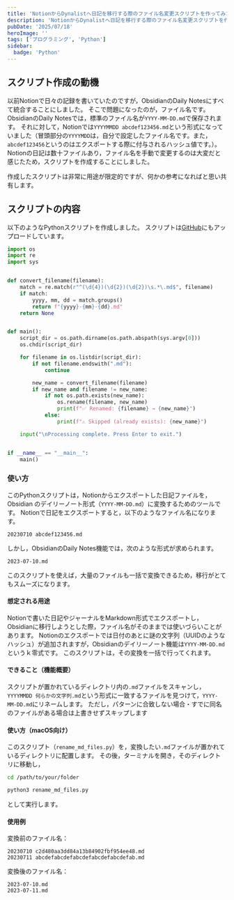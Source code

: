 ```yaml
---
title: 'NotionからDynalistへ日記を移行する際のファイル名変更スクリプトを作ってみた'
description: 'NotionからDynalistへ日記を移行する際のファイル名変更スクリプトを作成する方法について解説します。'
pubDate: '2025/07/18'
heroImage: ''
tags: ['プログラミング', 'Python']
sidebar:
  badge: 'Python'
---
```


## スクリプト作成の動機
以前Notionで日々の記録を書いていたのですが，ObsidianのDaily Notesにすべて統合することにしました。
そこで問題になったのが，ファイル名です。ObsidianのDaily Notesでは，標準のファイル名が``YYYY-MM-DD.md``で保存されます。
それに対して，Notionでは`YYYYMMDD abcdef123456.md`という形式になっていました（冒頭部分の`YYYYMDD`は，自分で設定したファイル名です。また，`abcdef123456`というのはエクスポートする際に付与されるハッシュ値です。）。Notionの日記は数十ファイルあり，ファイル名を手動で変更するのは大変だと感じたため，スクリプトを作成することにしました。

作成したスクリプトは非常に用途が限定的ですが、何かの参考になればと思い共有します。

## スクリプトの内容
以下のようなPythonスクリプトを作成しました。
スクリプトは[GitHub](https://github.com/LogPiyo/rename-dynalist-to-obsidian-dailynote)にもアップロードしています。

```python
import os
import re
import sys


def convert_filename(filename):
    match = re.match(r"^(\d{4})(\d{2})(\d{2})\s.*\.md$", filename)
    if match:
        yyyy, mm, dd = match.groups()
        return f"{yyyy}-{mm}-{dd}.md"
    return None


def main():
    script_dir = os.path.dirname(os.path.abspath(sys.argv[0]))
    os.chdir(script_dir)

    for filename in os.listdir(script_dir):
        if not filename.endswith(".md"):
            continue

        new_name = convert_filename(filename)
        if new_name and filename != new_name:
            if not os.path.exists(new_name):
                os.rename(filename, new_name)
                print(f"✅ Renamed: {filename} → {new_name}")
            else:
                print(f"⚠️ Skipped (already exists): {new_name}")

    input("\nProcessing complete. Press Enter to exit.")


if __name__ == "__main__":
    main()
```

### 使い方
このPythonスクリプトは，Notionからエクスポートした日記ファイルを，Obsidian のデイリーノート形式（`YYYY-MM-DD.md`）に変換するためのツールです。
Notionで日記をエクスポートすると，以下のようなファイル名になります。
```plaintext
20230710 abcdef123456.md
```
しかし，ObsidianのDaily Notes機能では，次のような形式が求められます。
```plaintext
2023-07-10.md
```
このスクリプトを使えば，大量のファイルも一括で変換できるため，移行がとてもスムーズになります。

#### 想定される用途
Notionで書いた日記やジャーナルをMarkdown形式でエクスポートし，Obsidianに移行しようとした際，ファイル名がそのままでは使いづらいことがあります。
Notionのエクスポートでは日付のあとに謎の文字列（UUIDのようなハッシュ）が追加されますが，Obsidianのデイリーノート機能は`YYYY-MM-DD.md`というｋ零式です。
このスクリプトは，その変換を一括で行ってくれます。

#### できること（機能概要）
スクリプトが置かれているディレクトリ内の`.md`ファイルをスキャンし，
`YYYYMMDD 何らかの文字列.md`という形式に一致するファイルを見つけて，`YYYY-MM-DD.md`にリネームします。
ただし，パターンに合致しない場合・すでに同名のファイルがある場合は上書きせずスキップします

#### 使い方（macOS向け）
このスクリプト（`rename_md_files.py`）を，変換したい`.md`ファイルが置かれているディレクトリに配置します。
その後，ターミナルを開き，そのディレクトリに移動し，
```bash
cd /path/to/your/folder
```
```bash
python3 rename_md_files.py
```
として実行します。

#### 使用例
変換前のファイル名：
```plaintext
20230710 c2d480aa3dd84a13b84902fbf954ee48.md
20230711 abcdefabcdefabcdefabcdefabcdefab.md
```

変換後のファイル名：
```plaintext
2023-07-10.md
2023-07-11.md
```
